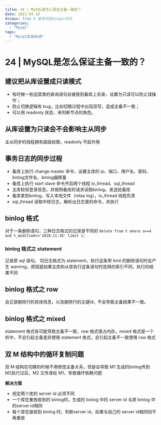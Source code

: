 ```yaml
---
title: 24 | MySQL是怎么保证主备一致的？
date: 2021-03-10
disqus: true # 是否开启disqus评论
categories:
  - "Mysql"
tags:
  - "Mysql实战45讲"
---
```


<!--more-->

# 24 | MySQL是怎么保证主备一致的？

## 建议把从库设置成只读模式
* 有时候一些运营类的查询语句会被放到备库上去查，设置为只读可以防止误操作；
* 防止切换逻辑有 bug，比如切换过程中出现双写，造成主备不一致；
* 可以用 readonly 状态，来判断节点的角色。

## 从库设置为只读会不会影响主从同步
主从同步的线程拥有超级权限，readonly 不起作用

## 事务日志的同步过程
* 备库上执行 change master 命令，设置主库的 ip、端口、用户名、密码、binlog文件名、binlog偏移量
* 备库上执行 start slave 命令开启两个线程 io_thread、sql_thread
* 主库校验登录信息，并按照备库的请求读取binlog，发送给备库
* 备库拿到binlog，写入本地文件（relay log），io_thread 线程负责
* sql_thread 读取中转日志，解析出日志里的命令，并执行

## binlog 格式
对于一条删除语句，三种日志格式的记录是不同的
`delete from t where a>=4 and t_modified<='2018-11-10' limit 1;
`
### binlog 格式之 statement
记录原 sql 语句。
切日志格式为 statement，执行这条带 limit 的删除语句时会产生 warning，原因是如果主库和从库执行这条语句时选用的索引不同，执行的结果不同

## binlog 格式之 row
会记录删除行的具体信息，以及删除行的主键id，不会导致主备结果不一致。

## binlog 格式之 mixed
statement 格式有可能导致主备不一致，row 格式很占内存，mixed 格式是一个折中，不会引起主备差异使用 statement 格式，会引起主备不一致使用 row 格式

## 双 M 结构中的循环复制问题
双 M 结构在切换的时候不用修改主备关系，但是会导致 M1 生成的binlog传到 M2执行过后，M2 又传递给 M1，导致循环依赖问题

**解决方案**
* 规定两个库的 server id 必须不同
* 一个库在重放收到的 binlog时，生成的 binlog 中的 server id 与原 binlog 中的server id相同
* 每个库在接收到 binlog 时，判断server id，如果与自己的 server id相同则不再重放

